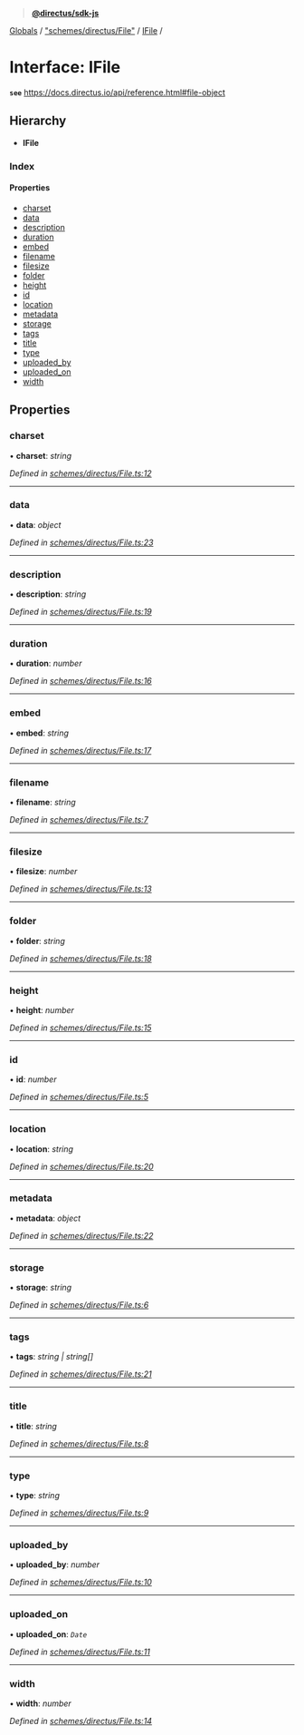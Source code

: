 > **[@directus/sdk-js](../README.md)**

[Globals](../README.md) / ["schemes/directus/File"](../modules/_schemes_directus_file_.md) / [IFile](_schemes_directus_file_.ifile.md) /

# Interface: IFile

**`see`** https://docs.directus.io/api/reference.html#file-object

## Hierarchy

* **IFile**

### Index

#### Properties

* [charset](_schemes_directus_file_.ifile.md#charset)
* [data](_schemes_directus_file_.ifile.md#data)
* [description](_schemes_directus_file_.ifile.md#description)
* [duration](_schemes_directus_file_.ifile.md#duration)
* [embed](_schemes_directus_file_.ifile.md#embed)
* [filename](_schemes_directus_file_.ifile.md#filename)
* [filesize](_schemes_directus_file_.ifile.md#filesize)
* [folder](_schemes_directus_file_.ifile.md#folder)
* [height](_schemes_directus_file_.ifile.md#height)
* [id](_schemes_directus_file_.ifile.md#id)
* [location](_schemes_directus_file_.ifile.md#location)
* [metadata](_schemes_directus_file_.ifile.md#metadata)
* [storage](_schemes_directus_file_.ifile.md#storage)
* [tags](_schemes_directus_file_.ifile.md#tags)
* [title](_schemes_directus_file_.ifile.md#title)
* [type](_schemes_directus_file_.ifile.md#type)
* [uploaded_by](_schemes_directus_file_.ifile.md#uploaded_by)
* [uploaded_on](_schemes_directus_file_.ifile.md#uploaded_on)
* [width](_schemes_directus_file_.ifile.md#width)

## Properties

###  charset

• **charset**: *string*

*Defined in [schemes/directus/File.ts:12](https://github.com/janbiasi/sdk-js/blob/b445ae7/src/schemes/directus/File.ts#L12)*

___

###  data

• **data**: *object*

*Defined in [schemes/directus/File.ts:23](https://github.com/janbiasi/sdk-js/blob/b445ae7/src/schemes/directus/File.ts#L23)*

___

###  description

• **description**: *string*

*Defined in [schemes/directus/File.ts:19](https://github.com/janbiasi/sdk-js/blob/b445ae7/src/schemes/directus/File.ts#L19)*

___

###  duration

• **duration**: *number*

*Defined in [schemes/directus/File.ts:16](https://github.com/janbiasi/sdk-js/blob/b445ae7/src/schemes/directus/File.ts#L16)*

___

###  embed

• **embed**: *string*

*Defined in [schemes/directus/File.ts:17](https://github.com/janbiasi/sdk-js/blob/b445ae7/src/schemes/directus/File.ts#L17)*

___

###  filename

• **filename**: *string*

*Defined in [schemes/directus/File.ts:7](https://github.com/janbiasi/sdk-js/blob/b445ae7/src/schemes/directus/File.ts#L7)*

___

###  filesize

• **filesize**: *number*

*Defined in [schemes/directus/File.ts:13](https://github.com/janbiasi/sdk-js/blob/b445ae7/src/schemes/directus/File.ts#L13)*

___

###  folder

• **folder**: *string*

*Defined in [schemes/directus/File.ts:18](https://github.com/janbiasi/sdk-js/blob/b445ae7/src/schemes/directus/File.ts#L18)*

___

###  height

• **height**: *number*

*Defined in [schemes/directus/File.ts:15](https://github.com/janbiasi/sdk-js/blob/b445ae7/src/schemes/directus/File.ts#L15)*

___

###  id

• **id**: *number*

*Defined in [schemes/directus/File.ts:5](https://github.com/janbiasi/sdk-js/blob/b445ae7/src/schemes/directus/File.ts#L5)*

___

###  location

• **location**: *string*

*Defined in [schemes/directus/File.ts:20](https://github.com/janbiasi/sdk-js/blob/b445ae7/src/schemes/directus/File.ts#L20)*

___

###  metadata

• **metadata**: *object*

*Defined in [schemes/directus/File.ts:22](https://github.com/janbiasi/sdk-js/blob/b445ae7/src/schemes/directus/File.ts#L22)*

___

###  storage

• **storage**: *string*

*Defined in [schemes/directus/File.ts:6](https://github.com/janbiasi/sdk-js/blob/b445ae7/src/schemes/directus/File.ts#L6)*

___

###  tags

• **tags**: *string | string[]*

*Defined in [schemes/directus/File.ts:21](https://github.com/janbiasi/sdk-js/blob/b445ae7/src/schemes/directus/File.ts#L21)*

___

###  title

• **title**: *string*

*Defined in [schemes/directus/File.ts:8](https://github.com/janbiasi/sdk-js/blob/b445ae7/src/schemes/directus/File.ts#L8)*

___

###  type

• **type**: *string*

*Defined in [schemes/directus/File.ts:9](https://github.com/janbiasi/sdk-js/blob/b445ae7/src/schemes/directus/File.ts#L9)*

___

###  uploaded_by

• **uploaded_by**: *number*

*Defined in [schemes/directus/File.ts:10](https://github.com/janbiasi/sdk-js/blob/b445ae7/src/schemes/directus/File.ts#L10)*

___

###  uploaded_on

• **uploaded_on**: *`Date`*

*Defined in [schemes/directus/File.ts:11](https://github.com/janbiasi/sdk-js/blob/b445ae7/src/schemes/directus/File.ts#L11)*

___

###  width

• **width**: *number*

*Defined in [schemes/directus/File.ts:14](https://github.com/janbiasi/sdk-js/blob/b445ae7/src/schemes/directus/File.ts#L14)*